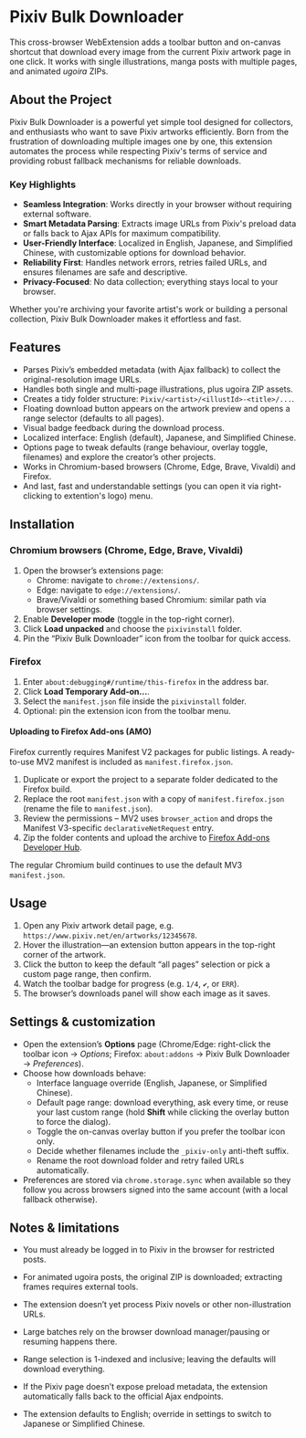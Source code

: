 # Pixiv Bulk Downloader

This cross-browser WebExtension adds a toolbar button and on-canvas shortcut that download every image from the current Pixiv artwork page in one click. It works with single illustrations, manga posts with multiple pages, and animated _ugoira_ ZIPs.

## About the Project

Pixiv Bulk Downloader is a powerful yet simple tool designed for collectors, and enthusiasts who want to save Pixiv artworks efficiently. Born from the frustration of downloading multiple images one by one, this extension automates the process while respecting Pixiv's terms of service and providing robust fallback mechanisms for reliable downloads.

### Key Highlights
- **Seamless Integration**: Works directly in your browser without requiring external software.
- **Smart Metadata Parsing**: Extracts image URLs from Pixiv's preload data or falls back to Ajax APIs for maximum compatibility.
- **User-Friendly Interface**: Localized in English, Japanese, and Simplified Chinese, with customizable options for download behavior.
- **Reliability First**: Handles network errors, retries failed URLs, and ensures filenames are safe and descriptive.
- **Privacy-Focused**: No data collection; everything stays local to your browser.

Whether you're archiving your favorite artist's work or building a personal collection, Pixiv Bulk Downloader makes it effortless and fast.

## Features

- Parses Pixiv’s embedded metadata (with Ajax fallback) to collect the original-resolution image URLs.
- Handles both single and multi-page illustrations, plus ugoira ZIP assets.
- Creates a tidy folder structure: `Pixiv/<artist>/<illustId>-<title>/...`.
- Floating download button appears on the artwork preview and opens a range selector (defaults to all pages).
- Visual badge feedback during the download process.
- Localized interface: English (default), Japanese, and Simplified Chinese.
- Options page to tweak defaults (range behaviour, overlay toggle, filenames) and explore the creator’s other projects.
- Works in Chromium-based browsers (Chrome, Edge, Brave, Vivaldi) and Firefox.
- And last, fast and understandable settings (you can open it via right-clicking to extention's logo) menu.

## Installation

### Chromium browsers (Chrome, Edge, Brave, Vivaldi)

1. Open the browser’s extensions page:
   - Chrome: navigate to `chrome://extensions/`.
   - Edge: navigate to `edge://extensions/`.
   - Brave/Vivaldi or something based Chromium: similar path via browser settings.
2. Enable **Developer mode** (toggle in the top-right corner).
3. Click **Load unpacked** and choose the `pixivinstall` folder.
4. Pin the “Pixiv Bulk Downloader” icon from the toolbar for quick access.

### Firefox

1. Enter `about:debugging#/runtime/this-firefox` in the address bar.
2. Click **Load Temporary Add-on…**.
3. Select the `manifest.json` file inside the `pixivinstall` folder.
4. Optional: pin the extension icon from the toolbar menu.

#### Uploading to Firefox Add-ons (AMO)

Firefox currently requires Manifest V2 packages for public listings. A ready-to-use MV2 manifest is included as `manifest.firefox.json`.

1. Duplicate or export the project to a separate folder dedicated to the Firefox build.
2. Replace the root `manifest.json` with a copy of `manifest.firefox.json` (rename the file to `manifest.json`).
3. Review the permissions – MV2 uses `browser_action` and drops the Manifest V3-specific `declarativeNetRequest` entry.
4. Zip the folder contents and upload the archive to [Firefox Add-ons Developer Hub](https://addons.mozilla.org/developers/).

The regular Chromium build continues to use the default MV3 `manifest.json`.


## Usage

1. Open any Pixiv artwork detail page, e.g. `https://www.pixiv.net/en/artworks/12345678`.
2. Hover the illustration—an extension button appears in the top-right corner of the artwork.
3. Click the button to keep the default “all pages” selection or pick a custom page range, then confirm.
4. Watch the toolbar badge for progress (e.g. `1/4`, `✔`, or `ERR`).
5. The browser’s downloads panel will show each image as it saves.

## Settings & customization

- Open the extension’s **Options** page (Chrome/Edge: right-click the toolbar icon → *Options*; Firefox: `about:addons` → Pixiv Bulk Downloader → *Preferences*).
- Choose how downloads behave:
   - Interface language override (English, Japanese, or Simplified Chinese).
   - Default page range: download everything, ask every time, or reuse your last custom range (hold **Shift** while clicking the overlay button to force the dialog).
   - Toggle the on-canvas overlay button if you prefer the toolbar icon only.
   - Decide whether filenames include the `_pixiv-only` anti-theft suffix.
   - Rename the root download folder and retry failed URLs automatically.
- Preferences are stored via `chrome.storage.sync` when available so they follow you across browsers signed into the same account (with a local fallback otherwise).

## Notes & limitations

- You must already be logged in to Pixiv in the browser for restricted posts.
- For animated ugoira posts, the original ZIP is downloaded; extracting frames requires external tools.
- The extension doesn’t yet process Pixiv novels or other non-illustration URLs.
- Large batches rely on the browser download manager/pausing or resuming happens there.
- Range selection is 1-indexed and inclusive; leaving the defaults will download everything.
- If the Pixiv page doesn’t expose preload metadata, the extension automatically falls back to the official Ajax endpoints.

- The extension defaults to English; override in settings to switch to Japanese or Simplified Chinese.
